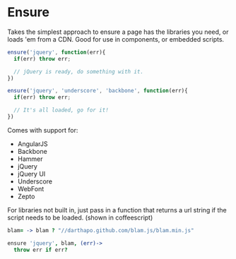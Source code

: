 # Ensure

Takes the simplest approach to ensure a page has the libraries you need, or loads 'em from a CDN. Good for use in components, or embedded scripts.

```javascript
ensure('jquery', function(err){
  if(err) throw err;

  // jQuery is ready, do something with it.
})
```

```javascript
ensure('jquery', 'underscore', 'backbone', function(err){
  if(err) throw err;

  // It's all loaded, go for it!
})
```

Comes with support for:

- AngularJS
- Backbone
- Hammer
- jQuery
- jQuery UI
- Underscore
- WebFont
- Zepto

For libraries not built in, just pass in a function that returns a url string if the script needs to be loaded. (shown in coffeescript)

```coffeescript
blam= -> blam ? "//darthapo.github.com/blam.js/blam.min.js"

ensure 'jquery', blam, (err)->
  throw err if err?
```




